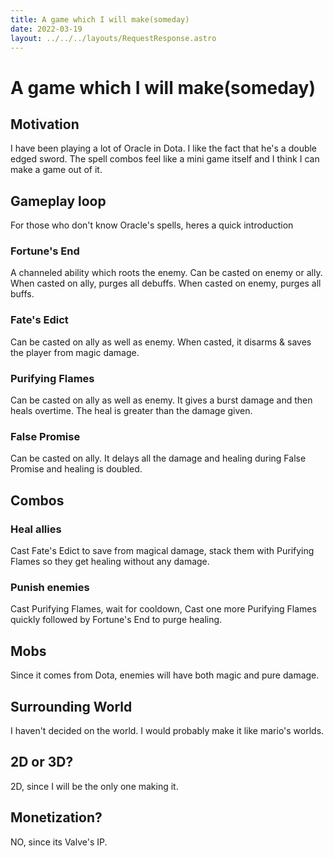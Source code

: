 ```yaml
---
title: A game which I will make(someday)
date: 2022-03-19
layout: ../../../layouts/RequestResponse.astro
---
```

# A game which I will make(someday)

## Motivation
I have been playing a lot of Oracle in Dota. I like the fact that he's a double edged sword.
The spell combos feel like a mini game itself and I think I can make a game out of it.

## Gameplay loop
For those who don't know Oracle's spells, heres a quick introduction

### Fortune's End
A channeled ability which roots the enemy. Can be casted on enemy or ally. When casted on ally, purges all debuffs. When casted on enemy, purges all buffs.

### Fate's Edict
Can be casted on ally as well as enemy. When casted, it disarms & saves the player from magic damage.

### Purifying Flames
Can be casted on ally as well as enemy. It gives a burst damage and then heals overtime. The heal is greater than the damage given.

### False Promise
Can be casted on ally. It delays all the damage and healing during False Promise and healing is doubled.

## Combos

### Heal allies
Cast Fate's Edict to save from magical damage, stack them with Purifying Flames so they get healing without any damage.

### Punish enemies
Cast Purifying Flames, wait for cooldown, Cast one more Purifying Flames quickly followed by Fortune's End to purge healing.

## Mobs
Since it comes from Dota, enemies will have both magic and pure damage.

## Surrounding World
I haven't decided on the world. I would probably make it like mario's worlds.

## 2D or 3D?
2D, since I will be the only one making it.

## Monetization?
NO, since its Valve's IP.
